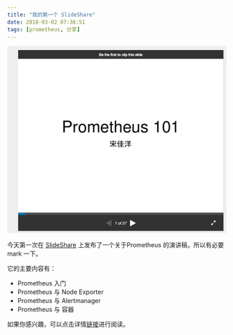 ```yaml
---
title: "我的第一个 SlideShare"
date: 2018-03-02 07:38:51
tags: [prometheus, 分享]
---
```


![prometheus101.png](/images/prometheus101.png)

今天第一次在 [SlideShare](https://www.slideshare.net) 上发布了一个关于Prometheus 的演讲稿，所以有必要 mark 一下。

它的主要内容有：

- Prometheus 入门
- Prometheus 与 Node Exporter
- Prometheus 与 Alertmanager
- Prometheus 与 容器

如果你感兴趣，可以点击详情[链接](https://www.slideshare.net/songjiayang/prometheus-101-91515393)进行阅读。
